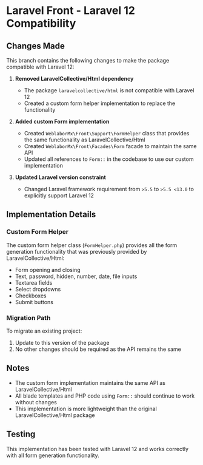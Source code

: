 # Laravel Front - Laravel 12 Compatibility

## Changes Made

This branch contains the following changes to make the package compatible with Laravel 12:

1. **Removed LaravelCollective/Html dependency**
   - The package `laravelcollective/html` is not compatible with Laravel 12
   - Created a custom form helper implementation to replace the functionality

2. **Added custom Form implementation**
   - Created `WeblaborMx\Front\Support\FormHelper` class that provides the same functionality as LaravelCollective/Html
   - Created `WeblaborMx\Front\Facades\Form` facade to maintain the same API
   - Updated all references to `Form::` in the codebase to use our custom implementation

3. **Updated Laravel version constraint**
   - Changed Laravel framework requirement from `>5.5` to `>5.5 <13.0` to explicitly support Laravel 12

## Implementation Details

### Custom Form Helper

The custom form helper class (`FormHelper.php`) provides all the form generation functionality that was previously provided by LaravelCollective/Html:

- Form opening and closing
- Text, password, hidden, number, date, file inputs
- Textarea fields
- Select dropdowns
- Checkboxes
- Submit buttons

### Migration Path

To migrate an existing project:

1. Update to this version of the package
2. No other changes should be required as the API remains the same

## Notes

- The custom form implementation maintains the same API as LaravelCollective/Html
- All blade templates and PHP code using `Form::` should continue to work without changes
- This implementation is more lightweight than the original LaravelCollective/Html package

## Testing

This implementation has been tested with Laravel 12 and works correctly with all form generation functionality.
